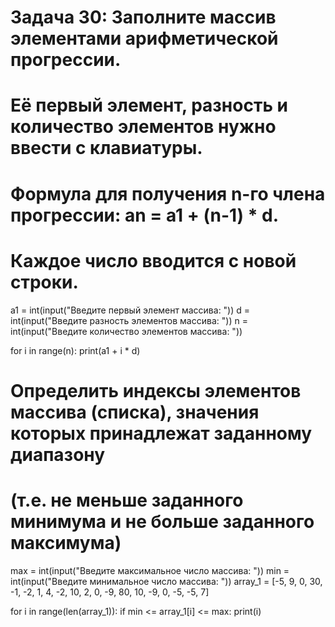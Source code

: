 # Задача 30:  Заполните массив элементами арифметической прогрессии. 
# Её первый элемент, разность и количество элементов нужно ввести с клавиатуры. 
# Формула для получения n-го члена прогрессии: an = a1 + (n-1) * d.
# Каждое число вводится с новой строки.

a1 = int(input("Введите первый элемент массива: "))
d = int(input("Введите разность элементов массива: "))
n = int(input("Введите количество элементов массива: "))

for i in range(n):
      print(a1 + i * d)
   
   






# Определить индексы элементов массива (списка), значения которых принадлежат заданному диапазону
# (т.е. не меньше заданного минимума и не больше заданного максимума)

max = int(input("Введите максимальное число массива: "))
min = int(input("Введите минимальное число массива: "))
array_1 = [-5, 9, 0, 30, -1, -2, 1, 4, -2, 10, 2, 0, -9, 80, 10, -9, 0, -5, -5, 7]

for i in range(len(array_1)):
    if min <= array_1[i] <= max:
        print(i)